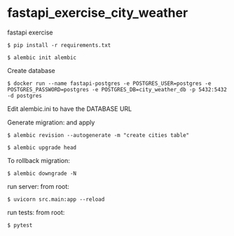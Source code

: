# fastapi_exercise_city_weather
fastapi exercise


```
$ pip install -r requirements.txt

$ alembic init alembic

```

Create database
```
$ docker run --name fastapi-postgres -e POSTGRES_USER=postgres -e POSTGRES_PASSWORD=postgres -e POSTGRES_DB=city_weather_db -p 5432:5432 -d postgres

```

Edit alembic.ini to have the DATABASE URL

Generate migration:
and apply
```
$ alembic revision --autogenerate -m "create cities table"

$ alembic upgrade head
```


To rollback migration:
```
$ alembic downgrade -N
```

run server:
from root:
```
$ uvicorn src.main:app --reload
```

run tests:
from root:
```
$ pytest
```
